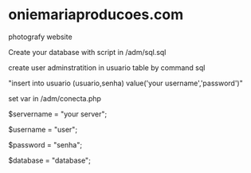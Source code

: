 # oniemariaproducoes.com
photografy website

Create your database with script in /adm/sql.sql 

create user adminstratition in usuario table by command sql 

"insert into usuario (usuario,senha) value('your username','password')"

set var in /adm/conecta.php
  
  $servername		=	"your server";
	
  $username		=	"user";
	
  $password	=	"senha";
	
  $database	=	"database";
